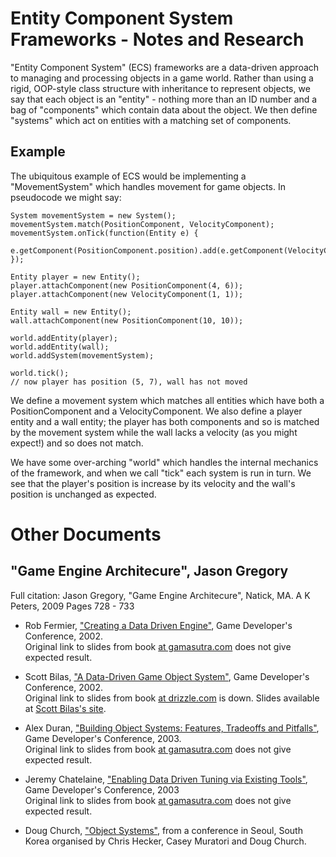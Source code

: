 # Entity Component System Frameworks - Notes and Research
"Entity Component System" (ECS) frameworks are a data-driven approach to managing and processing objects in a game world. Rather than using a rigid, OOP-style class structure with inheritance to represent objects, we say that each object is an "entity" - nothing more than an ID number and a bag of "components" which contain data about the object. We then define "systems" which act on entities with a matching set of components.

## Example

The ubiquitous example of ECS would be implementing a "MovementSystem" which handles movement for game objects. In pseudocode we might say:

```
System movementSystem = new System();
movementSystem.match(PositionComponent, VelocityComponent);
movementSystem.onTick(function(Entity e) {
	e.getComponent(PositionComponent.position).add(e.getComponent(VelocityComponent.velocity));
});

Entity player = new Entity();
player.attachComponent(new PositionComponent(4, 6));
player.attachComponent(new VelocityComponent(1, 1));

Entity wall = new Entity();
wall.attachComponent(new PositionComponent(10, 10));

world.addEntity(player);
world.addEntity(wall);
world.addSystem(movementSystem);

world.tick();
// now player has position (5, 7), wall has not moved
```

We define a movement system which matches all entities which have both a PositionComponent and a VelocityComponent. We also define a player entity and a wall entity; the player has both components and so is matched by the movement system while the wall lacks a velocity (as you might expect!) and so does not match.

We have some over-arching "world" which handles the internal mechanics of the framework, and when we call "tick" each system is run in turn. We see that the player's position is increase by its velocity and the wall's position is unchanged as expected.

# Other Documents
## "Game Engine Architecure", Jason Gregory
Full citation: Jason Gregory, "Game Engine Architecure", Natick, MA. A K Peters, 2009
Pages 728 - 733

- Rob Fermier, ["Creating a Data Driven Engine"](), Game Developer's Conference, 2002.   
Original link to slides from book [at gamasutra.com](http://www.gamasutra.com/features/gdarchive/2002/rob_fermier.ppt) does not give expected result.

- Scott Bilas, ["A Data-Driven Game Object System"](http://www.gdcvault.com/play/1022543/A-Data-Driven-Object), Game Developer's Conference, 2002.   
Original link to slides from book [at drizzle.com](http://drizzle.com/~scottb/gdc/game-objects.ppt) is down. Slides available at [Scott Bilas's site](http://scottbilas.com/games/dungeon-siege/).

- Alex Duran, ["Building Object Systems: Features, Tradeoffs and Pitfalls"](http://www.gdcvault.com/play/1022628/Building-An-Object-System-Features), Game Developer's Conference, 2003.   
Original link to slides from book [at gamasutra.com](http://www.gamasutra.com/features/gdcarchive/2003/Duran_Alex.ppt) does not give expected result.

- Jeremy Chatelaine, ["Enabling Data Driven Tuning via Existing Tools"](http://www.gdcvault.com/play/1022653/Enabling-Data-Driven-Design-Tuning), Game Developer's Conference, 2003   
Original link to slides from book [at gamasutra.com](http://www.gamasutra.com/features/gdcarchive/2003/Chatelaine_Jeremy.ppt) does not give expected result.

- Doug Church, ["Object Systems"](http://chrishecker.com/images/6/6f/ObjSys.ppt), from a conference in Seoul, South Korea organised by Chris Hecker, Casey Muratori and Doug Church.
